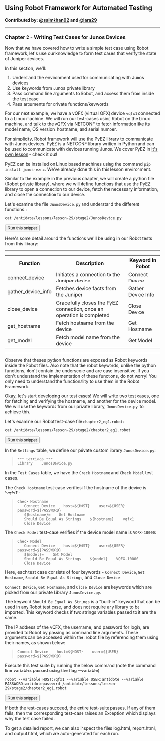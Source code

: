 ## Using Robot Framework for Automated Testing

**Contributed by: [@saimkhan92](https://github.com/saimkhan92) and [@lara29](https://github.com/lara29)**

---

### Chapter 2 - Writing Test Cases for Junos Devices

Now that we have covered how to write a simple test case using Robot framework, let's use our knowledge to form test cases that verify the state of Juniper devices.

In this section, we'll:

1. Understand the environment used for communicating with Junos devices
2. Use keywords from Junos private library
3. Pass command line arguments to Robot, and access them from inside the test case
4. Pass arguments for private functions/keywords

For our next example, we have a vQFX (virtual QFX) device `vqfx1` connected to a Linux machine. We will run our test-cases using Robot on the Linux machine, and talk to the vQFX via NETCONF to fetch information like its model name, OS version, hostname, and serial number.

For simplicity, Robot framework will use the PyEZ library to communicate with Junos devices. PyEZ is a NETCONF library written in Python and can be used to communicate with devices running Junos. We cover PyEZ in <a href="/labs/?lessonId=16&lessonStage=1" target="_blank">it's own lesson</a> - check it out!

PyEZ can be installed on Linux based machines using the command  `pip install junos-eznc`. We've already done this in this lesson environment.

Similar to the example in the previous chapter, we will create a python file (Robot private library), where we will define functions that use the PyEZ library to open a connection to our device, fetch the necessary information, and close the connection to our device.

Let's examine the file `JunosDevice.py` and understand the different functions.:
```
cat /antidote/lessons/lesson-29/stage2/JunosDevice.py
```
<button type="button" class="btn btn-primary btn-sm" onclick="runSnippetInTab('linux1', 0)">Run this snippet</button>

Here's some detail around the functions we'll be using in our Robot tests from this library:

---

<table style="width:100%">
  <tr>
    <th>Function</th>
    <th>Description</th>
    <th>Keyword in Robot</th>
  </tr>
  <tr>
    <td>connect_device</td>
    <td>Initiates a connection to the Juniper device</td>
    <td>Connect Device</td>
  </tr>
  <tr>
    <td>gather_device_info</td>
    <td>Fetches device facts from the Juniper</td>
    <td>Gather Device Info</td>
  </tr>
  <tr>
    <td>close_device</td>
    <td>Gracefully closes the PyEZ connection, once an operation is completed</td>
    <td>Close Device</td>
  </tr>
  <tr>
    <td>get_hostname</td>
    <td>Fetch hostname from the device</td>
    <td>Get Hostname</td>
  </tr>
  <tr>
    <td>get_model</td>
    <td>Fetch model name from the device</td>
    <td>Get Model</td>
  </tr>
</table>

---

Observe that theses python functions are exposed as Robot keywords inside the Robot files. Also note that the robot keywords, unlike the python functions, don't contain the underscore and are case insensitive. If you don't understand the implementation of these functions, do not worry! You only need to understand the functionality to use them in the Robot Framework.

Okay, let's start developing our test cases! We will write two test cases, one for fetching and verifying the hostname, and another for the device model. We will use the keywords from our private library, `JunosDevice.py`, to achieve this.

Let's examine our Robot test-case file `chapter2_eg1.robot`:

```
cat /antidote/lessons/lesson-29/stage2/chapter2_eg1.robot
```
<button type="button" class="btn btn-primary btn-sm" onclick="runSnippetInTab('linux1', 1)">Run this snippet</button>

In the `Settings` table, we define our private custom library `JunosDevice.py`:

>```
>*** Settings ***
>Library    JunosDevice.py
>```

In the `Test Cases` table, we have the `Check Hostname` and `Check Model` test cases.

The `Check Hostname` test-case verifies if the hostname of the device is 'vqfx1':

>```
>Check Hostname
>    Connect Device    host=${HOST}    user=${USER}    password=${PASSWORD}
>    ${hostname}=    Get Hostname
>    Should Be Equal As Strings    ${hostname}    vqfx1
>    Close Device
>```

The `Check Model` test-case verifies if the device model name is `VQFX-10000`:

>```
>Check Model
>    Connect Device    host=${HOST}    user=${USER}    password=${PASSWORD}
>    ${model}=    Get Model
>    Should Be Equal As Strings    ${model}    VQFX-10000
>    Close Device
>```

Here, each test case consists of four keywords - `Connect Device`, `Get Hostname`, `Should Be Equal As Strings`, and `Close Device`

`Connect Device`, `Get Hostname`, and `Close Device` are keywords which are picked from our private Library `JunosDevice.py`.

The keyword `Should Be Equal As Strings` is a "built-in" keyword that can be used in any Robot test case, and does not require any library to be imported. This keyword checks if two strings variables passed to it are the same.

The IP address of the vQFX, the username, and password for login, are provided to Robot by passing as command line arguments. These arguments can be accessed within the .robot file by referencing them using their names, as shown below:

>```
>Connect Device    host=${HOST}    user=${USER}    password=${PASSWORD}
>```

Execute this test suite by running the below command (note the command line variables passed using the flag --variable)

```
robot --variable HOST:vqfx1 --variable USER:antidote --variable PASSWORD:antidotepassword /antidote/lessons/lesson-29/stage2/chapter2_eg1.robot
```
<button type="button" class="btn btn-primary btn-sm" onclick="runSnippetInTab('linux1', 6)">Run this snippet</button>

If both the test-cases succeed, the entire test-suite passes. If any of them fails, then the corresponding test-case raises an Exception which displays why the test case failed.

To get a detailed report, we can also inspect the files log.html, report.html, and output.html, which are auto-generated for each run.
